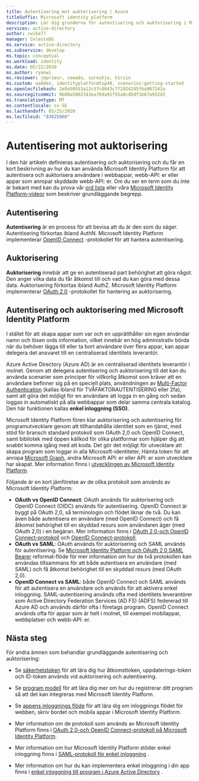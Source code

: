 ```yaml
---
title: Autentisering mot auktorisering | Azure
titleSuffix: Microsoft identity platform
description: Lär dig grunderna för autentisering och auktorisering i Microsoft Identity Platform (v 2.0).
services: active-directory
author: rwike77
manager: CelesteDG
ms.service: active-directory
ms.subservice: develop
ms.topic: conceptual
ms.workload: identity
ms.date: 05/22/2020
ms.author: ryanwi
ms.reviewer: jmprieur, saeeda, sureshja, hirsin
ms.custom: aaddev, identityplatformtop40, scenarios:getting-started
ms.openlocfilehash: 2e9a50553a12c57c0043c7f2924245f6a907242a
ms.sourcegitcommit: 0b80a5802343ea769a91f91a8cdbdf1b67a932d3
ms.translationtype: MT
ms.contentlocale: sv-SE
ms.lasthandoff: 05/25/2020
ms.locfileid: "83825966"
---
```

# <a name="authentication-vs-authorization"></a>Autentisering mot auktorisering

I den här artikeln definieras autentisering och auktorisering och du får en kort beskrivning av hur du kan använda Microsoft Identity Platform för att autentisera och auktorisera användare i webbappar, webb-API: er eller appar som anropar skyddade webb-API: er. Om du ser en term som du inte är bekant med kan du prova vår [ord lista](developer-glossary.md) eller våra [Microsoft Identity Platform-videor](identity-videos.md) som beskriver grundläggande begrepp.

## <a name="authentication"></a>Autentisering

**Autentisering** är en process för att bevisa att du är den som du säger. Autentisering förkortas ibland AuthN. Microsoft Identity Platform implementerar [OpenID Connect](https://openid.net/connect/) -protokollet för att hantera autentisering.

## <a name="authorization"></a>Auktorisering

**Auktorisering** innebär att ge en autentiserad part behörighet att göra något. Den anger vilka data du får åtkomst till och vad du kan göra med dessa data. Auktorisering förkortas ibland AuthZ. Microsoft Identity Platform implementerar [OAuth 2,0](https://oauth.net/2/) -protokollet för hantering av auktorisering.

## <a name="authentication-and-authorization-using-microsoft-identity-platform"></a>Autentisering och auktorisering med Microsoft Identity Platform

I stället för att skapa appar som var och en upprätthåller sin egen användar namn och lösen ords information, vilket innebär en hög administrativ börda när du behöver lägga till eller ta bort användare över flera appar, kan appar delegera det ansvaret till en centraliserad identitets leverantör.

Azure Active Directory (Azure AD) är en centraliserad identitets leverantör i molnet. Genom att delegera autentisering och auktorisering till det kan du använda scenarier som principer för villkorlig åtkomst som kräver att en användare befinner sig på en speciell plats, användningen av [Multi-Factor Authentication](../authentication/concept-mfa-howitworks.md) (kallas ibland för TVÅFAKTORAUTENTISERING eller 2fa), samt att göra det möjligt för en användare att logga in en gång och sedan loggas in automatiskt på alla webbappar som delar samma centrala katalog. Den här funktionen kallas **enkel inloggning (SSO)**.

Microsoft Identity Platform fören klar auktorisering och autentisering för programutvecklare genom att tillhandahålla identitet som en tjänst, med stöd för bransch standard protokoll som OAuth 2,0 och OpenID Connect, samt bibliotek med öppen källkod för olika plattformar som hjälper dig att snabbt komma igång med att koda. Det gör det möjligt för utvecklare att skapa program som loggar in alla Microsoft-identiteter, Hämta token för att anropa [Microsoft Graph](https://developer.microsoft.com/graph/), andra Microsoft API: er eller API: er som utvecklare har skapat. Mer information finns i [utvecklingen av Microsoft Identity Platform](about-microsoft-identity-platform.md).

Följande är en kort jämförelse av de olika protokoll som används av Microsoft Identity Platform:

* **OAuth vs OpenID Connect**: OAuth används för auktorisering och OpenID Connect (OIDC) används för autentisering. OpenID Connect är byggt på OAuth 2,0, så terminologin och flödet liknar de två. Du kan även både autentisera en användare (med OpenID Connect) och få åtkomst behörighet till en skyddad resurs som användaren äger (med OAuth 2,0) i en begäran. Mer information finns i [OAuth 2,0-och OpenID Connect-protokoll](active-directory-v2-protocols.md) och [OpenID Connect-protokoll](v2-protocols-oidc.md).
* **OAuth vs SAML**: OAuth används för auktorisering och SAML används för autentisering. Se [Microsoft Identity Platform och OAuth 2,0 SAML Bearer](v2-saml-bearer-assertion.md) reformat-flöde för mer information om hur de två protokollen kan användas tillsammans för att både autentisera en användare (med SAML) och få åtkomst behörighet till en skyddad resurs (med OAuth 2,0).
* **OpenID Connect vs SAML**: både OpenID Connect och SAML används för att autentisera en användare och används för att aktivera enkel inloggning. SAML-autentisering används ofta med identitets leverantörer som Active Directory Federation Services (AD FS) (ADFS) federerad till Azure AD och används därför ofta i företags program. OpenID Connect används ofta för appar som är helt i molnet, till exempel mobilappar, webbplatser och webb-API: er.

## <a name="next-steps"></a>Nästa steg

För andra ämnen som behandlar grundläggande autentisering och auktorisering:

* Se [säkerhetstoken](security-tokens.md) för att lära dig hur åtkomsttoken, uppdaterings-token och ID-token används vid auktorisering och autentisering.
* Se [program modell](application-model.md) för att lära dig mer om hur du registrerar ditt program så att det kan integreras med Microsoft Identity Platform.
* Se [appens inloggnings flöde](app-sign-in-flow.md) för att lära dig om inloggnings flödet för webben, skriv bordet och mobila appar i Microsoft Identity Platform.

* Mer information om de protokoll som används av Microsoft Identity Platform finns i [OAuth 2,0-och OpenID Connect-protokoll på Microsoft Identity Platform](active-directory-v2-protocols.md).
* Mer information om hur Microsoft Identity Platform stöder enkel inloggning finns i [SAML-protokoll för enkel inloggning](single-sign-on-saml-protocol.md) .
* Mer information om hur du kan implementera enkel inloggning i din app finns i [enkel inloggning till program i Azure Active Directory](../manage-apps/what-is-single-sign-on.md) .
